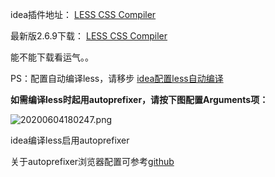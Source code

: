 
idea插件地址： [LESS CSS Compiler](https://plugins.jetbrains.com/plugin?pr=&pluginId=7059)


最新版2.6.9下载： [LESS CSS Compiler](https://plugins.jetbrains.com/plugin/download?pr=&updateId=14973)


能不能下载看运气。。


PS：配置自动编译less，请移步 [idea配置less自动编译](http://www.bmqy.net/55120.html)


**如需编译less时起用autoprefixer，请按下图配置Arguments项：**


![20200604180247.png](https://image.bmqy.net/upload/94fe65e08c969ca294ac312b54d68775.png)


idea编译less启用autoprefixer


关于autoprefixer浏览器配置可参考[github](https://github.com/browserslist/browserslist#full-list)

